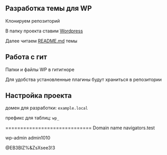 ﻿## Разработка темы для WP

Клонируем репозиторий  

В папку проекта ставим [Wordpress](https://wordpress.org/download/)  

Далее читаем [README.md](https://github.com/andreysuha2/wp-start-theme/tree/master/wp-content/themes/wordpress-starter-theme) темы  

## Работа с гит

Папки и файлы WP в гитигноре  

Для удобства установленные плагины будут храниться в репозитории  

## Настройка проекта

домен для разработки: `example.local`  

префикс для таблиц: `wp_`  

=============================
Domain name navigators.test


wp-admin
admin1010

@EB3BlZ%&ZsXsee3!3